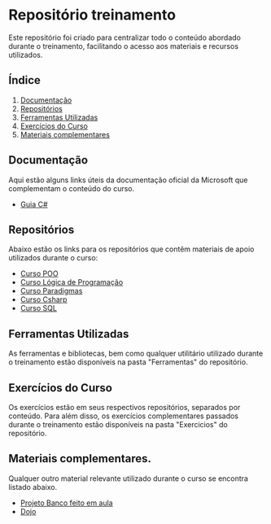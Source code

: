 # Repositório treinamento

Este repositório foi criado para centralizar todo o conteúdo abordado durante o treinamento, facilitando o acesso aos materiais e recursos utilizados. 

## Índice

1. [Documentação](#documentação)
2. [Repositórios](#repositórios)
3. [Ferramentas Utilizadas](#ferramentas-utilizadas)
4. [Exercícios do Curso](#exercícios-do-curso)
5. [Materiais complementares](#materiais-complementares)

## Documentação

Aqui estão alguns links úteis da documentação oficial da Microsoft que complementam o conteúdo do curso.

- [Guia C#](https://learn.microsoft.com/pt-br/dotnet/csharp/)


## Repositórios

Abaixo estão os links para os repositórios que contêm materiais de apoio utilizados durante o curso:

- [Curso POO](https://github.com/dbserver/Curso-POO)
- [Curso Lógica de Programação](https://github.com/dbserver/Curso-Logica-Programacao)
- [Curso Paradigmas](https://github.com/dbserver/Curso-Paradigmas)
- [Curso Csharp](https://github.com/dbserver/Curso-Csharp)
- [Curso SQL](https://github.com/dbserver/Curso-SQL)

## Ferramentas Utilizadas

As ferramentas e bibliotecas, bem como qualquer utilitário utilizado durante o treinamento estão disponíveis na pasta "Ferramentas" do repositório.


## Exercícios do Curso

Os exercícios estão em seus respectivos repositórios, separados por conteúdo. Para além disso, os exercícios complementares passados durante o treinamento estão disponíveis na pasta "Exercicios" do repositório.


## Materiais complementares.

Qualquer outro material relevante utilizado durante o curso se encontra listado abaixo.

- [Projeto Banco feito em aula](https://github.com/dbserver/ProjetoBanco)
- [Dojo](https://github.com/dbserver/banrisul-dojo)
